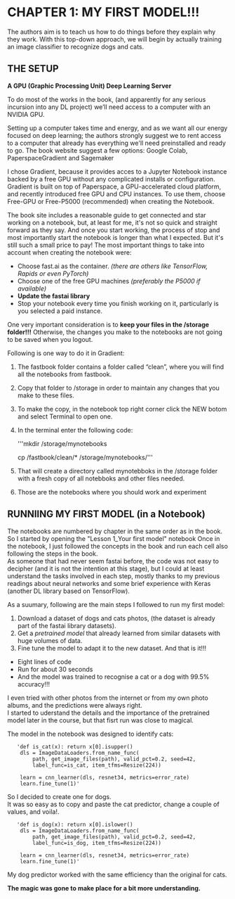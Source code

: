 # CHAPTER 1: MY FIRST MODEL!!!

The authors aim is to teach us how to do things before they explain why they work. 
With this top-down approach, we will begin by actually training an image classifier to recognize dogs and cats.

## THE SETUP

**A GPU (Graphic Processing Unit) Deep Learning Server**

To do most of the works in the book, (and apparently for any serious incursion into any DL project) we’ll need access to a computer with an NVIDIA GPU.

Setting up a computer takes time and energy, and as we want all our energy focused on deep learning; the authors strongly suggest we to rent access to a computer
that already has everything we'll need preinstalled and ready to go.
The book website suggest a few options: Google Colab, PaperspaceGradient and Sagemaker

I chose Gradient, because it provides acces to a Jupyter Notebook instance backed by a free GPU without any complicated installs or configuration. 
Gradient is built on top of Paperspace, a GPU-accelerated cloud platform, and recently introduced free GPU and CPU instances. 
To use them, choose Free-GPU or Free-P5000 (recommended) when creating the Notebook.

The book site includes a reasonable guide to get connected and star working on a notebook, but, at least for me, it's not so quick and straight forward as they say.
And once you start working, the process of stop and most importantly start the notebook is longer than what I expected. But it's still such a small price to pay!
The most important things to take into account when creating the notebook were:
- Choose fast.ai as the container. *(there are others like TensorFlow, Rapids or even PyTorch)*
- Choose one of the free GPU machines *(preferably the P5000 if available)*
- **Update the fastai library**
- Stop your notebook every time you finish working on it, particularly is you selected a paid instance.

One very important consideration is to **keep your files in the /storage folder!!!**
Otherwise, the changes you make to the notebooks are not going to be saved when you logout.

Following is one way to do it in Gradient:
1. The fastbook folder contains a folder called “clean”, where you will find all the notebooks from fastbook.
2. Copy that folder to /storage in order to maintain any changes that you make to these files.
3. To make the copy, in the notebook top right corner click the NEW botom and select Terminal to open one.
4. In the terminal enter the following code:

    '''mkdir /storage/mynotebooks

    cp /fastbook/clean/* /storage/mynotebooks/'''

5. That will create a directory called mynotebboks in the /storage folder with a fresh copy of all notebboks and other files needed.
6. Those are the notebooks where you should work and experiment

## RUNNIING MY FIRST MODEL (in a Notebook)

The notebooks are numbered by chapter in the same order as in the book.
So I started by opening the "Lesson 1_Your first model" notebook
Once in the notebook, I just followed the concepts in the book and run each cell also following the steps in the book.  
As someone that had never seem fastai before, the code was not easy to decipher (and it is not the intention at this stage),
but I could at least  understand the tasks involved in each step, mostly thanks to my previous readings about neural networks 
and some brief experience with Keras (another DL library based on TensorFlow).

As a suumary, following are the main steps I followed to run my first model:

1. Download a dataset of dogs and cats photos, (the dataset is already part of the fastai library datasets).
2. Get a *pretrained model* that already learned from similar datasets with huge volumes of data.
3. Fine tune the model to adapt it to the new dataset.
And that is it!!! 
- Eight lines of code 
- Run for about 30 seconds
- And the model was trained to recognise a cat or a dog with 99.5% accuracy!!!

I even tried with other photos from the internet or from my own photo albums, and the predictions were always right.  
I started to uderstand the details and the importance of the pretrained model later in the course, but that fisrt run was close to magical.

The model in the notebook was designed to identify cats:

       'def is_cat(x): return x[0].isupper()
        dls = ImageDataLoaders.from_name_func(
            path, get_image_files(path), valid_pct=0.2, seed=42,
            label_func=is_cat, item_tfms=Resize(224))

        learn = cnn_learner(dls, resnet34, metrics=error_rate)
        learn.fine_tune(1)'

So I decided to create one for dogs.  
It was so easy as to copy and paste the cat predictor, change a couple of values, and voila!.

       'def is_dog(x): return x[0].islower()
        dls = ImageDataLoaders.from_name_func(
            path, get_image_files(path), valid_pct=0.2, seed=42,
            label_func=is_dog, item_tfms=Resize(224))

        learn = cnn_learner(dls, resnet34, metrics=error_rate)
        learn.fine_tune(1)'

My dog predictor worked with the same efficiency than the original for cats.

**The magic was gone to make place for a bit more understanding.**




